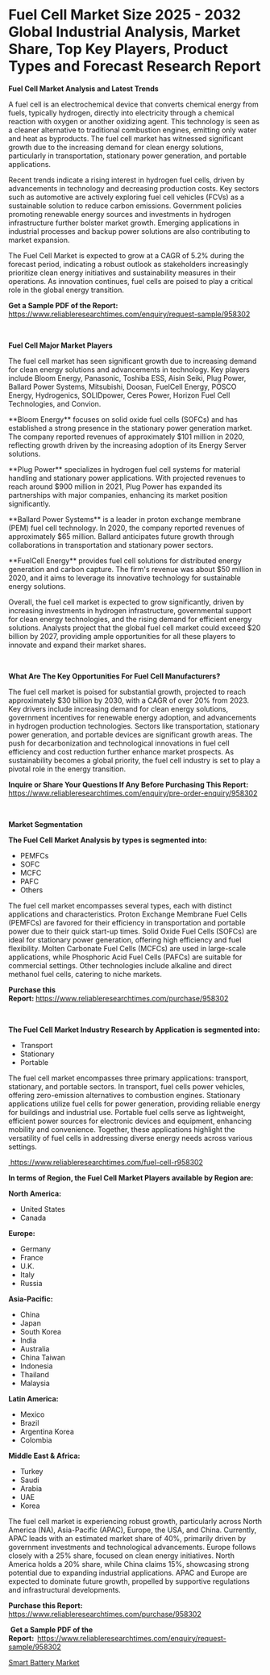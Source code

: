 <p><h1>Fuel Cell Market Size 2025 - 2032 Global Industrial Analysis, Market Share, Top Key Players, Product Types and Forecast Research Report</h1></p><p><strong>Fuel Cell Market Analysis and Latest Trends</strong></p>
<p><p>A fuel cell is an electrochemical device that converts chemical energy from fuels, typically hydrogen, directly into electricity through a chemical reaction with oxygen or another oxidizing agent. This technology is seen as a cleaner alternative to traditional combustion engines, emitting only water and heat as byproducts. The fuel cell market has witnessed significant growth due to the increasing demand for clean energy solutions, particularly in transportation, stationary power generation, and portable applications.</p><p>Recent trends indicate a rising interest in hydrogen fuel cells, driven by advancements in technology and decreasing production costs. Key sectors such as automotive are actively exploring fuel cell vehicles (FCVs) as a sustainable solution to reduce carbon emissions. Government policies promoting renewable energy sources and investments in hydrogen infrastructure further bolster market growth. Emerging applications in industrial processes and backup power solutions are also contributing to market expansion. </p><p>The Fuel Cell Market is expected to grow at a CAGR of 5.2% during the forecast period, indicating a robust outlook as stakeholders increasingly prioritize clean energy initiatives and sustainability measures in their operations. As innovation continues, fuel cells are poised to play a critical role in the global energy transition.</p></p>
<p><strong>Get a Sample PDF of the Report:&nbsp;</strong> <a href="https://www.reliableresearchtimes.com/enquiry/request-sample/958302?utm_campaign=2225&utm_medium=2&utm_source=Github&utm_content=ia&utm_term=13022025&utm_id=fuel-cell">https://www.reliableresearchtimes.com/enquiry/request-sample/958302</a></p>
<p>&nbsp;</p>
<p><strong>Fuel Cell Major Market Players</strong></p>
<p><p>The fuel cell market has seen significant growth due to increasing demand for clean energy solutions and advancements in technology. Key players include Bloom Energy, Panasonic, Toshiba ESS, Aisin Seiki, Plug Power, Ballard Power Systems, Mitsubishi, Doosan, FuelCell Energy, POSCO Energy, Hydrogenics, SOLIDpower, Ceres Power, Horizon Fuel Cell Technologies, and Convion.</p><p>**Bloom Energy** focuses on solid oxide fuel cells (SOFCs) and has established a strong presence in the stationary power generation market. The company reported revenues of approximately $101 million in 2020, reflecting growth driven by the increasing adoption of its Energy Server solutions.</p><p>**Plug Power** specializes in hydrogen fuel cell systems for material handling and stationary power applications. With projected revenues to reach around $900 million in 2021, Plug Power has expanded its partnerships with major companies, enhancing its market position significantly.</p><p>**Ballard Power Systems** is a leader in proton exchange membrane (PEM) fuel cell technology. In 2020, the company reported revenues of approximately $65 million. Ballard anticipates future growth through collaborations in transportation and stationary power sectors.</p><p>**FuelCell Energy** provides fuel cell solutions for distributed energy generation and carbon capture. The firm's revenue was about $50 million in 2020, and it aims to leverage its innovative technology for sustainable energy solutions.</p><p>Overall, the fuel cell market is expected to grow significantly, driven by increasing investments in hydrogen infrastructure, governmental support for clean energy technologies, and the rising demand for efficient energy solutions. Analysts project that the global fuel cell market could exceed $20 billion by 2027, providing ample opportunities for all these players to innovate and expand their market shares.</p></p>
<p>&nbsp;</p>
<p><strong>What Are The Key Opportunities For Fuel Cell Manufacturers?</strong></p>
<p><p>The fuel cell market is poised for substantial growth, projected to reach approximately $30 billion by 2030, with a CAGR of over 20% from 2023. Key drivers include increasing demand for clean energy solutions, government incentives for renewable energy adoption, and advancements in hydrogen production technologies. Sectors like transportation, stationary power generation, and portable devices are significant growth areas. The push for decarbonization and technological innovations in fuel cell efficiency and cost reduction further enhance market prospects. As sustainability becomes a global priority, the fuel cell industry is set to play a pivotal role in the energy transition.</p></p>
<p><strong>Inquire or Share Your Questions If Any Before Purchasing This Report:</strong> <a href="https://www.reliableresearchtimes.com/enquiry/pre-order-enquiry/958302?utm_campaign=2225&utm_medium=2&utm_source=Github&utm_content=ia&utm_term=13022025&utm_id=fuel-cell">https://www.reliableresearchtimes.com/enquiry/pre-order-enquiry/958302</a></p>
<p>&nbsp;</p>
<p><strong>Market Segmentation</strong></p>
<p><strong>The Fuel Cell Market Analysis by types is segmented into:</strong></p>
<p><ul><li>PEMFCs</li><li>SOFC</li><li>MCFC</li><li>PAFC</li><li>Others</li></ul></p>
<p><p>The fuel cell market encompasses several types, each with distinct applications and characteristics. Proton Exchange Membrane Fuel Cells (PEMFCs) are favored for their efficiency in transportation and portable power due to their quick start-up times. Solid Oxide Fuel Cells (SOFCs) are ideal for stationary power generation, offering high efficiency and fuel flexibility. Molten Carbonate Fuel Cells (MCFCs) are used in large-scale applications, while Phosphoric Acid Fuel Cells (PAFCs) are suitable for commercial settings. Other technologies include alkaline and direct methanol fuel cells, catering to niche markets.</p></p>
<p><strong>Purchase this Report:&nbsp;</strong><a href="https://www.reliableresearchtimes.com/purchase/958302?utm_campaign=2225&utm_medium=2&utm_source=Github&utm_content=ia&utm_term=13022025&utm_id=fuel-cell">https://www.reliableresearchtimes.com/purchase/958302</a></p>
<p>&nbsp;</p>
<p><strong>The Fuel Cell Market Industry Research by Application is segmented into:</strong></p>
<p><ul><li>Transport</li><li>Stationary</li><li>Portable</li></ul></p>
<p><p>The fuel cell market encompasses three primary applications: transport, stationary, and portable sectors. In transport, fuel cells power vehicles, offering zero-emission alternatives to combustion engines. Stationary applications utilize fuel cells for power generation, providing reliable energy for buildings and industrial use. Portable fuel cells serve as lightweight, efficient power sources for electronic devices and equipment, enhancing mobility and convenience. Together, these applications highlight the versatility of fuel cells in addressing diverse energy needs across various settings.</p></p>
<p><a href="https://www.reliableresearchtimes.com/fuel-cell-r958302?utm_campaign=2225&utm_medium=2&utm_source=Github&utm_content=ia&utm_term=13022025&utm_id=fuel-cell">&nbsp;https://www.reliableresearchtimes.com/fuel-cell-r958302</a></p>
<p><strong>In terms of Region, the Fuel Cell Market Players available by Region are:</strong></p>
<p>
    <p> <strong> North America: </strong>
        <ul>
            <li>United States</li>
            <li>Canada</li>
        </ul>
        </p> 
    <p> <strong> Europe: </strong>
        <ul>
            <li>Germany</li>
            <li>France</li>
            <li>U.K.</li>
            <li>Italy</li>
            <li>Russia</li>
        </ul>
        </p> 
    <p> <strong> Asia-Pacific: </strong>
        <ul>
            <li>China</li>
            <li>Japan</li>
            <li>South Korea</li>
            <li>India</li>
            <li>Australia</li>
            <li>China Taiwan</li>
            <li>Indonesia</li>
            <li>Thailand</li>
            <li>Malaysia</li>
        </ul>
        </p> 
    <p> <strong> Latin America: </strong>
        <ul>
            <li>Mexico</li>
            <li>Brazil</li>
            <li>Argentina Korea</li>
            <li>Colombia</li>
        </ul>
        </p> 
    <p> <strong> Middle East & Africa: </strong>
        <ul>
            <li>Turkey</li>
            <li>Saudi</li>
            <li>Arabia</li>
            <li>UAE</li>
            <li>Korea</li>
        </ul>
    </p>
    </p>
<p><p>The fuel cell market is experiencing robust growth, particularly across North America (NA), Asia-Pacific (APAC), Europe, the USA, and China. Currently, APAC leads with an estimated market share of 40%, primarily driven by government investments and technological advancements. Europe follows closely with a 25% share, focused on clean energy initiatives. North America holds a 20% share, while China claims 15%, showcasing strong potential due to expanding industrial applications. APAC and Europe are expected to dominate future growth, propelled by supportive regulations and infrastructural developments.</p></p>
<p><strong>Purchase this Report: </strong><a href="https://www.reliableresearchtimes.com/purchase/958302?utm_campaign=2225&utm_medium=2&utm_source=Github&utm_content=ia&utm_term=13022025&utm_id=fuel-cell">https://www.reliableresearchtimes.com/purchase/958302</a></p>
<p>&nbsp;<strong>Get a Sample PDF of the Report:&nbsp;&nbsp;</strong><a href="https://www.reliableresearchtimes.com/enquiry/request-sample/958302?utm_campaign=2225&utm_medium=2&utm_source=Github&utm_content=ia&utm_term=13022025&utm_id=fuel-cell">https://www.reliableresearchtimes.com/enquiry/request-sample/958302</a></p>
<p><strong></strong></p>
<p><p><a href="https://github.com/OlenFleming68/Market-Research-Report-List-1/blob/main/smart-battery-market.md?utm_campaign=2225&utm_medium=2&utm_source=Github&utm_content=ia&utm_term=13022025&utm_id=fuel-cell">Smart Battery Market</a></p></p>